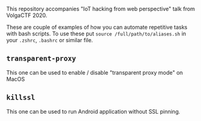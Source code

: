 This repository accompanies "IoT hacking from web perspective" talk from VolgaCTF 2020.

These are couple of examples of how you can automate repetitive tasks with bash scripts. To use these put `source /full/path/to/aliases.sh` in your `.zshrc`, `.bashrc` or similar file.

## `transparent-proxy`

This one can be used to enable / disable "transparent proxy mode" on MacOS

## `killssl`

This one can be used to run Android application without SSL pinning.
